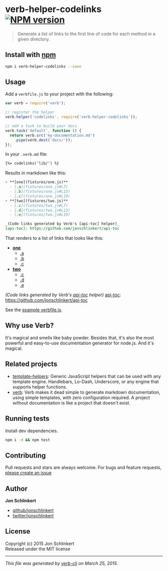 # verb-helper-codelinks [![NPM version](https://badge.fury.io/js/verb-helper-codelinks.svg)](http://badge.fury.io/js/verb-helper-codelinks)

> Generate a list of links to the first line of code for each method in a given directory. 

## Install with [npm](npmjs.org)

```bash
npm i verb-helper-codelinks --save
```

## Usage

Add a `verbfile.js` to your project with the following:

```js
var verb = require('verb');

// register the helper
verb.helper('codelinks', require('verb-helper-codelinks'));

// add a task to build your docs
verb.task('default', function () {
  return verb.src('my-documentation.md')
    .pipe(verb.dest('docs/'));
});
```

In your `.verb.md` file:

```markdown
{%= codelinks('lib/') %}
```

Results in markdown like this:

```markdown
+ **[one](fixtures/one.js)**
  - [.a](fixtures/one.js#L7)
  - [.b](fixtures/one.js#L13)
  - [.c](fixtures/one.js#L19)
+ **[two](fixtures/two.js)**
  - [.c](fixtures/two.js#L7)
  - [.d](fixtures/two.js#L13)
  - [.e](fixtures/two.js#L19)

_(Code links generated by Verb's [api-toc] helper)_
[api-toc]: https://github.com/jonschlinkert/api-toc
```

That renders to a list of links that looks like this:

+ **[one](fixtures/one.js)**
  - [.a](fixtures/one.js#L7)
  - [.b](fixtures/one.js#L13)
  - [.c](fixtures/one.js#L19)
+ **[two](fixtures/two.js)**
  - [.c](fixtures/two.js#L7)
  - [.d](fixtures/two.js#L13)
  - [.e](fixtures/two.js#L19)

_(Code links generated by Verb's [api-toc] helper)_
[api-toc]: https://github.com/jonschlinkert/api-toc

See the [example verbfile.js](./verbfile.js).

## Why use Verb?
It's magical and smells like baby powder. Besides that, it's also the most powerful and easy-to-use documentation generator for node.js. And it's magical.

## Related projects
* [template-helpers](https://github.com/jonschlinkert/template-helpers): Generic JavaScript helpers that can be used with any template engine. Handlebars, Lo-Dash, Underscore, or any engine that supports helper functions.
* [verb](https://github.com/assemble/verb): Verb makes it dead simple to generate markdown documentation, using simple templates, with zero configuration required. A project without documentation is like a project that doesn't exist.  

## Running tests
Install dev dependencies.

```bash
npm i -d && npm test
```

## Contributing
Pull requests and stars are always welcome. For bugs and feature requests, [please create an issue](https://github.com/verbose/verb-helper-codelinks/issues)

## Author

**Jon Schlinkert**
 
+ [github/jonschlinkert](https://github.com/jonschlinkert)
+ [twitter/jonschlinkert](http://twitter.com/jonschlinkert) 

## License
Copyright (c) 2015 Jon Schlinkert  
Released under the MIT license

***

_This file was generated by [verb-cli](https://github.com/assemble/verb-cli) on March 25, 2015._

[verb]: https://github.com/assemble/verb

[api-toc]: https://github.com/jonschlinkert/api-toc
